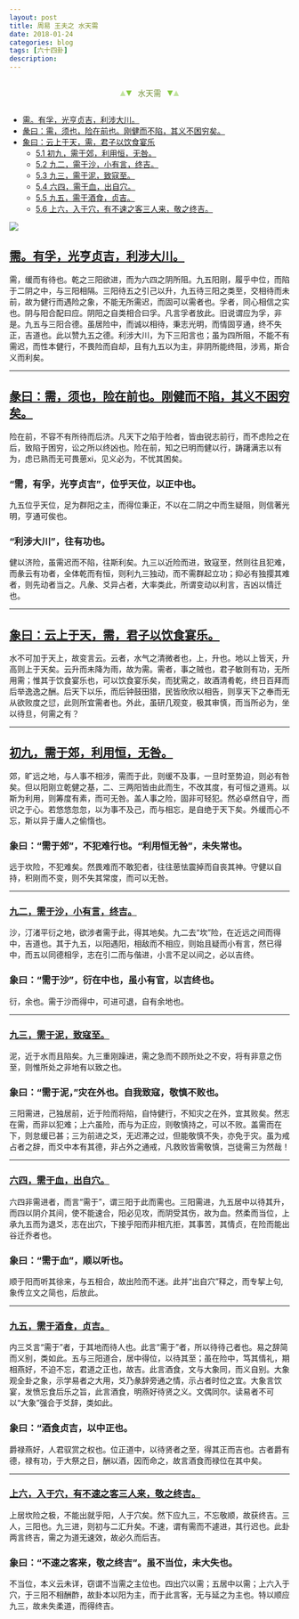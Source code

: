 ```yaml
---
layout: post
title: 周易 王夫之 水天需
date: 2018-01-24
categories: blog
tags: [六十四卦]
description: 
---
```


<span id = "jump"></span>


<section style="margin: 0px auto; text-align: center;">
    <section class="xhr" style="width: 0px; height: 0px; border-left: 5px solid transparent; border-right: 5px solid transparent; border-bottom: 10px solid rgb(135, 201, 67); display: inline-block; opacity: 0.5; border-top-color: rgb(135, 201, 67);"></section>
    <section class="xhr" style="width: 0px; height: 0px; border-left: 5px solid transparent; border-right: 5px solid transparent; border-top: 10px solid rgb(135, 201, 67); display: inline-block; margin-left: -3px; border-bottom-color: rgb(135, 201, 67);"></section>
    <section style="
margin-left: 0.5em;
display: inline-block;">
        <p>
            <span style="color: rgb(118, 146, 60);">水天需</span>
        </p>
    </section>
    <section class="xhr" style="margin-left: 0.5em; width: 0px; height: 0px; border-left: 5px solid transparent; border-right: 5px solid transparent; border-top: 10px solid rgb(135, 201, 67); display: inline-block; border-bottom-color: rgb(135, 201, 67);"></section>
    <section class="xhr" style="width: 0px; height: 0px; border-left: 5px solid transparent; border-right: 5px solid transparent; border-bottom: 10px solid rgb(135, 201, 67); display: inline-block; opacity: 0.5; margin-left: -3px; border-top-color: rgb(135, 201, 67);"></section>
</section>

- [需。有孚，光亨贞吉，利涉大川。](#jump有孚)
- [彖曰：需，须也，险在前也。刚健而不陷，其义不困穷矣。](#jump险在前也)
- [象曰：云上于天，需，君子以饮食宴乐](#jump云上于天)
  - [5.1 初九，需于郊，利用恒，无咎。](#jump需于郊)
  - [5.2 九二，需于沙，小有言，终吉。](#jump需于沙)
  - [5.3 九三，需于泥，致寇至。](#jump需于泥)
  - [5.4 六四，需于血，出自穴。](#jump需于血)
  - [5.5 九五，需于酒食，贞吉。](#jump需于酒食)
  - [5.6 上六，入于穴，有不速之客三人来，敬之终吉。](#jump入于穴)
  
  

![](http://www.guoyi360.com/uploads/allimg/130319/1-130319144632248.jpg)
  

<span id = "jump有孚"></span>
## [需。有孚，光亨贞吉，利涉大川。](#jump)
需，缓而有待也。乾之三阳欲进，而为六四之阴所阻。九五阳刚，履乎中位，而陷于二阴之中，与三阳相隔。三阳待五之引己以升，九五待三阳之类至，交相待而未前，故为健行而遇险之象，不能无所需迟，而固可以需者也。孚者，同心相信之实也。阴与阳合配曰应。阴阳之自类相合曰孚。凡言孚者放此。旧说谓应为孚，非是。九五与三阳合德。虽居险中，而诚以相待，秉志光明，而情固亨通，终不失正，吉道也。此以赞九五之德。利涉大川，为下三阳言也；虽为四所阻，不能不有需迟，而性本健行，不畏险而自却，且有九五以为主，非阴所能终阻，涉焉，斯合义而利矣。


----

<span id = "jump险在前也"></span>
## [彖曰：需，须也，险在前也。刚健而不陷，其义不困穷矣。](#jump)
险在前，不容不有所待而后济。凡天下之陷于险者，皆由锐志前行，而不虑险之在后，致陷于困穷，讼之所以终凶也。险在前，知之已明而健以行，踌躇满志以有为，虑已熟而无可畏葸xi，见义必为，不忧其困矣。

### “需，有孚，光亨贞吉”，位乎天位，以正中也。
九五位乎天位，足为群阳之主，而得位秉正，不以在二阴之中而生疑阻，则信著光明，亨通可俟也。

### “利涉大川”，往有功也。
健以济险，虽需迟而不陷，往斯利矣。九三以近险而进，致寇至，然则往且犯难，而彖云有功者，全体乾而有恒，则利九三独动，而不需群起立功；抑必有独撄其难者，则先动者当之。凡彖、爻异占者，大率类此，所谓变动以利言，吉凶以情迁也。

----

<span id = "jump云上于天"></span>
## [象曰：云上于天，需，君子以饮食宴乐。](#jump)
水不可加于天上，故变言云。云者，水气之清微者也，上，升也。地以上皆天，升高则上于天矣。云升而未降为雨，故为需。需者，事之贼也，君子敏则有功，无所用需；惟其于饮食宴乐也，可以饮食宴乐矣，而犹需之，故酒清肴乾，终日百拜而后举逸逸之酬。后天下以乐，而后钟鼓田猎，民皆欣欣以相告，则享天下之奉而无从欲败度之愆，此则所宜需者也。外此，虽研几观变，极其审慎，而当所必为，坐以待旦，何需之有？


----

<span id = "jump需于郊"></span>
## [初九，需于郊，利用恒，无咎。](#jump)
郊，旷远之地，与人事不相涉，需而于此，则缓不及事，一旦时至势迫，则必有咎矣。但以阳刚立乾健之基，二、三两阳皆由此而生，不改其度，有可恒之道焉。以斯为利用，则筹度有素，而可无咎。盖人事之险，固非可轻犯。然必卓然自守，而识之于心。若悠悠忽忽，以为事不及己，而与相忘，是自绝于天下矣。外缓而心不忘，斯以异于庸人之偷惰也。

### 象曰：“需于郊”，不犯难行也。“利用恒无咎”，未失常也。
远于坎险，不犯难矣。然畏难而不敢犯者，往往葸怯震掉而自丧其神。守健以自持，积刚而不变，则不失其常度，而可以无咎。

----

<span id = "jump需于沙"></span>
### [九二，需于沙，小有言，终吉。](#jump)
沙，汀渚平衍之地，欲涉者需于此，得其地矣。九二去“坎”险，在近远之间而得中，吉道也。其于九五，以阳遇阳，相敌而不相应，则始且疑而小有言，然已得中，而五以同德相孚，志在引二而与偕进，小言不足以间之，必以吉终。

### 象曰：“需于沙”，衍在中也，虽小有官，以吉终也。
衍，余也。需于沙而得中，可进可退，自有余地也。


----

<span id = "jump需于泥"></span>
### [九三，需于泥，致寇至。](#jump)
泥，近于水而且陷矣。九三重刚躁进，需之急而不顾所处之不安，将有非意之伤至，则惟所处之非地有以致之也。

### 象曰：“需于泥，”灾在外也。自我致寇，敬慎不败也。
三阳需进，己独居前，近于险而将陷，自恃健行，不知灾之在外，宜其败矣。然志在需，而非以犯难；上六虽险，而与为正应，则敬慎持之，可以不败。盖需而在下，则怠缓已甚；三为前进之爻，无迟滞之过，但能敬慎不失，亦免于灾。虽为戒占者之辞，而爻中本有其德，非占外之通戒，凡救败皆需敬慎，岂徒需三为然哉！


----

<span id = "jump需于血"></span>
### [六四，需于血，出自穴。](#jump)
六四非需进者，而言“需于”，谓三阳于此而需也。三阳需进，九五居中以待其升，而四以阴介其间，使不能速合，阳必见攻，而阴受其伤，故为血。然柔而当位，上承九五而为退爻，志在出穴，下接乎阳而非相亢拒，其事苦，其情贞，在险而能出谷迁乔者也。

### 象曰：“需于血”，顺以听也。
顺于阳而听其徐来，与五相合，故出险而不迷。此并“出自穴”释之，而专挈上句, 象传立文之简也，后放此。


----

<span id = "jump需于酒食"></span>
### [九五，需于酒食，贞吉。](#jump)
内三爻言“需于”者，于其地而待人也。此言“需于”者，所以待待己者也。易之辞简而义别，类如此。五与三阳道合，居中得位，以待其至；虽在险中，笃其情礼，期相燕好，不迫不忘，君道之正也，故吉。此言酒食，文与大象同，而义自别。大象观全卦之象，示学易者之大用，爻乃彖辞旁通之情，示占者时位之宜。大象言饮宴，发愤忘食后乐之旨，此言酒食，明燕好待贤之义。文偶同尔。读易者不可以“大象”强合于爻辞，类如此。

### 象曰：“酒食贞吉，以中正也。
爵禄燕好，人君驭赏之权也。位正道中，以待贤者之至，得其正而吉也。古者爵有德，禄有功，于大祭之日，酬以酒，因而命之，故言酒食而禄位在其中矣。


----

<span id = "jump入于穴"></span>
### [上六，入于穴，有不速之客三人来，敬之终吉。](#jump)
上居坎险之极，不能出就乎阳，人于穴矣。然下应九三，不忘敬顺，故获终吉。三人，三阳也。九三进，则初与二汇升矣。不速，谓有需而不遽进，其行迟也。此卦两言终吉，需之为道无速效，故必久而后吉。

### 象曰：“不速之客来，敬之终吉”。虽不当位，未大失也。
不当位，本义云未详，窃谓不当需之主位也。四出穴以需；五居中以需；上六入于穴，于三阳不相酬酢，故卦本以阳为主，而于此言客，无与延之为主也。特以顺应九三，故未失柔道，而得终吉。
